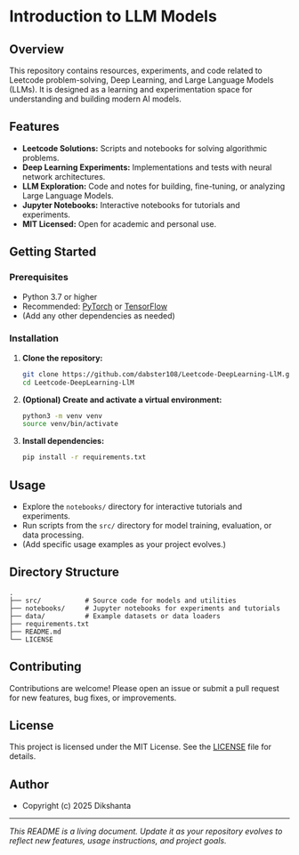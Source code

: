 # Introduction to LLM Models

## Overview

This repository contains resources, experiments, and code related to Leetcode problem-solving, Deep Learning, and Large Language Models (LLMs). It is designed as a learning and experimentation space for understanding and building modern AI models.

## Features

- **Leetcode Solutions:** Scripts and notebooks for solving algorithmic problems.
- **Deep Learning Experiments:** Implementations and tests with neural network architectures.
- **LLM Exploration:** Code and notes for building, fine-tuning, or analyzing Large Language Models.
- **Jupyter Notebooks:** Interactive notebooks for tutorials and experiments.
- **MIT Licensed:** Open for academic and personal use.

## Getting Started

### Prerequisites

- Python 3.7 or higher
- Recommended: [PyTorch](https://pytorch.org/) or [TensorFlow](https://www.tensorflow.org/)
- (Add any other dependencies as needed)

### Installation

1. **Clone the repository:**
   ```sh
   git clone https://github.com/dabster108/Leetcode-DeepLearning-LlM.git
   cd Leetcode-DeepLearning-LlM
   ```
2. **(Optional) Create and activate a virtual environment:**
   ```sh
   python3 -m venv venv
   source venv/bin/activate
   ```
3. **Install dependencies:**
   ```sh
   pip install -r requirements.txt
   ```

## Usage

- Explore the `notebooks/` directory for interactive tutorials and experiments.
- Run scripts from the `src/` directory for model training, evaluation, or data processing.
- (Add specific usage examples as your project evolves.)

## Directory Structure

```
.
├── src/           # Source code for models and utilities
├── notebooks/     # Jupyter notebooks for experiments and tutorials
├── data/          # Example datasets or data loaders
├── requirements.txt
├── README.md
└── LICENSE
```

## Contributing

Contributions are welcome! Please open an issue or submit a pull request for new features, bug fixes, or improvements.

## License

This project is licensed under the MIT License. See the [LICENSE](LICENSE) file for details.

## Author

- Copyright (c) 2025 Dikshanta

---

*This README is a living document. Update it as your repository evolves to reflect new features, usage instructions, and project goals.*